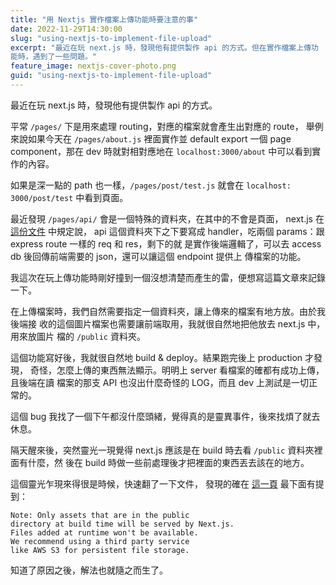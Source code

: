 ```yaml
---
title: "用 Nextjs 實作檔案上傳功能時要注意的事"
date: 2022-11-29T14:30:00
slug: "using-nextjs-to-implement-file-upload"
excerpt: "最近在玩 next.js 時，發現他有提供製作 api 的方式。但在實作檔案上傳功
能時，遇到了一些問題。"
feature_image: nextjs-cover-photo.png
guid: "using-nextjs-to-implement-file-upload"
---
```


最近在玩 next.js 時，發現他有提供製作 api 的方式。

平常 `/pages/` 下是用來處理 routing，對應的檔案就會產生出對應的 route，
舉例來說如果今天在 `/pages/about.js` 裡面實作並 default export 一個 page
component，那在 dev 時就對相對應地在 `localhost:3000/about` 中可以看到實作的內容。

如果是深一點的 path 也一樣，`/pages/post/test.js` 就會在 `localhost:
3000/post/test` 中看到頁面。

最近發現 `/pages/api/` 會是一個特殊的資料夾，在其中的不會是頁面，
next.js 在 [這份文件](https://nextjs.org/docs/api-routes/introduction) 中規定說，
api 這個資料夾下之下要寫成 handler，吃兩個 params：跟 express route 一樣的 req 和 res，剩下的就
是實作後端邏輯了，可以去 access db 後回傳前端需要的 json，還可以讓這個 endpoint 提供上
傳檔案的功能。

我這次在玩上傳功能時剛好撞到一個沒想清楚而產生的雷，便想寫這篇文章來記錄一下。

在上傳檔案時，我們自然需要指定一個資料夾，讓上傳來的檔案有地方放。由於我後端接
收的這個圖片檔案也需要讓前端取用，我就很自然地把他放去 next.js 中，用來放圖片
檔的 `/public` 資料夾。

這個功能寫好後，我就很自然地 build & deploy。結果跑完後上 production 才發現，
奇怪，怎麼上傳的東西無法顯示。明明上 server 看檔案的確都有成功上傳，且後端在讀
檔案的那支 API 也沒出什麼奇怪的 LOG，而且 dev 上測試是一切正常的。

這個 bug 我找了一個下午都沒什麼頭緒，覺得真的是靈異事件，後來找煩了就去休息。

隔天醒來後，突然靈光一現覺得 next.js 應該是在 build 時去看 `/public` 資料夾裡面有什麼，然
後在 build 時做一些前處理後才把裡面的東西丟去該在的地方。

這個靈光乍現來得很是時候，快速翻了一下文件，
發現的確在 [這一頁](https://nextjs.org/docs/basic-features/static-file-serving) 最下面有提到：

```
Note: Only assets that are in the public
directory at build time will be served by Next.js.
Files added at runtime won't be available.
We recommend using a third party service
like AWS S3 for persistent file storage.
```

知道了原因之後，解法也就隨之而生了。
